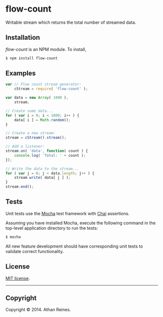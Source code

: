 flow-count
==========

Writable stream which returns the total number of streamed data.


## Installation

_flow-count_ is an NPM module. To install,

``` bash
$ npm install flow-count
```


## Examples

``` javascript
var // Flow count stream generator:
	cStream = require( 'flow-count' );

var data = new Array( 1000 ),
	stream;

// Create some data...
for ( var i = 0; i < 1000; i++ ) {
	data[ i ] = Math.random();
}

// Create a new stream:
stream = cStream().stream();

// Add a listener:
stream.on( 'data', function( count ) {
	console.log( 'Total: ' + count );
});

// Write the data to the stream...
for ( var j = 0; j < data.length; j++ ) {
	stream.write( data[ j ] );
}
stream.end();
```

## Tests

Unit tests use the [Mocha](http://visionmedia.github.io/mocha) test framework with [Chai](http://chaijs.com) assertions.

Assuming you have installed Mocha, execute the following command in the top-level application directory to run the tests:

``` bash
$ mocha
```

All new feature development should have corresponding unit tests to validate correct functionality.


## License

[MIT license](http://opensource.org/licenses/MIT). 


---
## Copyright

Copyright &copy; 2014. Athan Reines.

